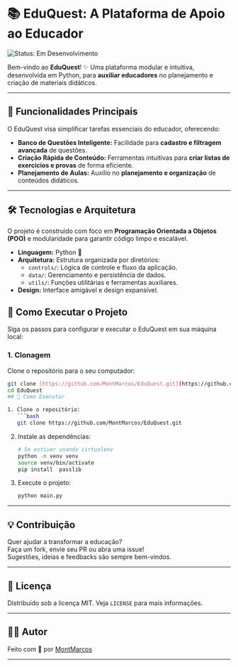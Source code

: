# 📚 EduQuest: A Plataforma de Apoio ao Educador

![Status: Em Desenvolvimento](https://img.shields.io/badge/Status-Em%20Desenvolvimento-yellow)

Bem-vindo ao **EduQuest**! ✨ Uma plataforma modular e intuitiva, desenvolvida em Python, para **auxiliar educadores** no planejamento e criação de materiais didáticos.

---

## 🎯 Funcionalidades Principais

O EduQuest visa simplificar tarefas essenciais do educador, oferecendo:

* **Banco de Questões Inteligente:** Facilidade para **cadastro e filtragem avançada** de questões.
* **Criação Rápida de Conteúdo:** Ferramentas intuitivas para **criar listas de exercícios e provas** de forma eficiente.
* **Planejamento de Aulas:** Auxílio no **planejamento e organização** de conteúdos didáticos.

---

## 🛠️ Tecnologias e Arquitetura

O projeto é construído com foco em **Programação Orientada a Objetos (POO)** e modularidade para garantir código limpo e escalável.

* **Linguagem:** Python 🐍
* **Arquitetura:** Estrutura organizada por diretórios:
    * `controls/`: Lógica de controle e fluxo da aplicação.
    * `data/`: Gerenciamento e persistência de dados.
    * `utils/`: Funções utilitárias e ferramentas auxiliares.
* **Design:** Interface amigável e design expansível.

## 🚀 Como Executar o Projeto

Siga os passos para configurar e executar o EduQuest em sua máquina local:

### 1. Clonagem

Clone o repositório para o seu computador:

```bash
git clone [https://github.com/MontMarcos/EduQuest.git](https://github.com/MontMarcos/EduQuest.git)
cd EduQuest
## 🚀 Como Executar

1. Clone o repositório:
   ```bash
   git clone https://github.com/MontMarcos/EduQuest.git
   ```
2. Instale as dependências:
   ```bash
   # Se estiver usando virtualenv
   python -m venv venv
   source venv/bin/activate
   pip install  passlib
   ```
3. Execute o projeto:
   ```bash
   python main.py
   ```

---

## 💡 Contribuição

Quer ajudar a transformar a educação?  
Faça um fork, envie seu PR ou abra uma issue!  
Sugestões, ideias e feedbacks são sempre bem-vindos.  

---

## 📄 Licença

Distribuído sob a licença MIT. Veja `LICENSE` para mais informações.

---

## 👨‍💻 Autor

Feito com 💙 por [MontMarcos](https://github.com/MontMarcos)

---

